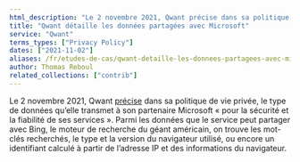 ```yaml
---
html_description: "Le 2 novembre 2021, Qwant précise dans sa politique de vie privée, le type de données qu’elle transmet à son partenaire Microsoft « pour la sécurité et la fiabilité de ses services »."
title: "Qwant détaille les données partagées avec Microsoft"
service: "Qwant"
terms_types: ["Privacy Policy"]
dates: ["2021-11-02"]
aliases: /fr/etudes-de-cas/qwant-detaille-les-donnees-partagees-avec-microsoft/
author: Thomas Reboul
related_collections: ["contrib"]
---
```


Le 2 novembre 2021, Qwant <a target="_blank" rel="noopener" href="https://github.com/OpenTermsArchive/contrib-versions/commit/549e959ef7671a194b9bedba8d12c8031c39b922">précise</a> dans sa politique de vie privée, le type de données qu’elle transmet à son partenaire Microsoft « pour la sécurité et la fiabilité de ses services ». Parmi les données que le service peut partager avec Bing, le moteur de recherche du géant américain, on trouve les mot-clés recherchés, le type et la version du navigateur utilisé, ou encore un identifiant calculé à partir de l’adresse IP et des informations du navigateur.
